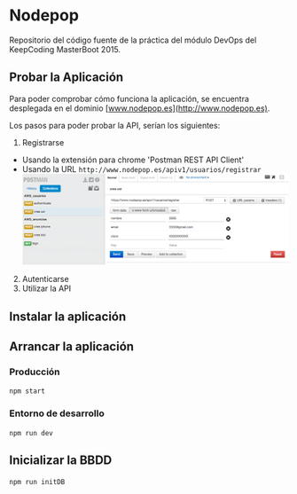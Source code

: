 # Nodepop
Repositorio del código fuente de la práctica del módulo DevOps del KeepCoding MasterBoot 2015.

## Probar la Aplicación
Para poder comprobar cómo funciona la aplicación, se encuentra desplegada en el dominio [www.nodepop.es](http://www.nodepop.es).

Los pasos para poder probar la API, serían los siguientes:

1. Registrarse  
 - Usando la extensión para chrome 'Postman REST API Client'
 - Usando la URL ``http://www.nodepop.es/apiv1/usuarios/registrar``
![Sin titulo](https://raw.githubusercontent.com/rammiro82/KeepCoding/master/Git/img_temp/01_registrarse.png "Registrarse en la App")

2. Autenticarse
3. Utilizar la API

## Instalar la aplicación

## Arrancar la aplicación

### Producción
```
npm start
```

### Entorno de desarrollo
```
npm run dev
```

## Inicializar la BBDD

```
npm run initDB
```